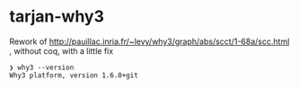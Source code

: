 # tarjan-why3

Rework of http://pauillac.inria.fr/~levy/why3/graph/abs/scct/1-68a/scc.html , without coq, with a little fix

```
❯ why3 --version
Why3 platform, version 1.6.0+git
```

